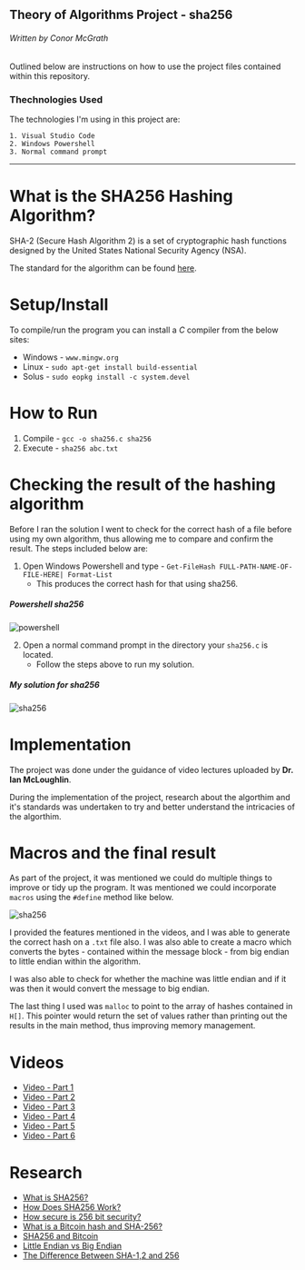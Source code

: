 ## Theory of Algorithms Project - sha256 
###### Written by Conor McGrath

Outlined below are instructions on how to use the project files contained within this repository.

### Thechnologies Used
The technologies I'm using in this project are:

    1. Visual Studio Code
    2. Windows Powershell
    3. Normal command prompt
---

# What is the SHA256 Hashing Algorithm? 
SHA-2 (Secure Hash Algorithm 2) is a set of cryptographic hash functions designed by the United States National Security Agency (NSA).

The standard for the algorithm can be found [here](https://nvlpubs.nist.gov/nistpubs/FIPS/NIST.FIPS.180-4.pdf).

# Setup/Install
To compile/run the program you can install a _C_ compiler from the below sites:

- Windows - `www.mingw.org`
- Linux - `sudo apt-get install build-essential`
- Solus - `sudo eopkg install -c system.devel`

# How to Run
1. Compile - `gcc -o sha256.c sha256`
2. Execute - `sha256 abc.txt`

# Checking the result of the hashing algorithm
Before I ran the solution I went to check for the correct hash of a file before using my own algorithm, thus allowing me to compare and confirm the result. The steps included below are:

1. Open Windows Powershell and type - `Get-FileHash FULL-PATH-NAME-OF-FILE-HERE| Format-List`
    - This produces the correct hash for that using sha256.
##### Powershell sha256
![powershell](https://i.imgur.com/RDq1820.png)

2. Open a normal command prompt in the directory your `sha256.c` is located.
    - Follow the steps above to run my solution.
##### My solution for sha256
![sha256](https://i.imgur.com/TwqpiCy.png)

# Implementation
The project was done under the guidance of video lectures uploaded by __Dr. Ian McLoughlin__.

During the implementation of the project, research about the algorthim and it's standards was undertaken to try
and better understand the intricacies of the algorthim.

# Macros and the final result
As part of the project, it was mentioned we could do multiple things to improve or tidy up the program.
It was mentioned we could incorporate `macros` using the `#define` method like below. 

![sha256](https://i.imgur.com/y8B67f4.png)

I provided the features mentioned in the videos, and I was able to generate the correct hash on a `.txt` file also. I was also able to create a macro which converts the bytes - contained within the message block - from big endian to little endian within the algorithm. 

I was also able to check for whether the machine was little endian and if it was then it would convert the message to big endian.

The last thing I used was `malloc` to point to the array of hashes contained in `H[]`. This pointer would return the set of values rather than printing out the results in the main method, thus improving memory management.



# Videos
* [Video - Part 1](https://web.microsoftstream.com/video/db7c03be-5902-4575-9629-34d176ff1366)
* [Video - Part 2](https://web.microsoftstream.com/video/2a86a2ac-aafb-46e0-a278-a3faa1d13cbf)
* [Video - Part 3](https://web.microsoftstream.com/video/78dc0c8d-a017-48c8-99da-0714866f35cb)
* [Video - Part 4](https://web.microsoftstream.com/video/9daaf80b-9c4c-4fdc-9ef6-159e0e4ccc13)
* [Video - Part 5](https://web.microsoftstream.com/video/200e71ec-1dc1-47a4-9de8-6f58781e3f38) 
* [Video - Part 6](https://web.microsoftstream.com/video/f823809a-d8df-4e12-b243-e1f8ed76b93f)

# Research
* [What is SHA256?](https://www.hashgains.com/wiki/s/what-is-sha-256)
* [How Does SHA256 Work?](https://www.youtube.com/watch?v=mbekM2ErHfM)
* [How secure is 256 bit security?](https://www.youtube.com/watch?v=mbekM2ErHfM)
* [What is a Bitcoin hash and SHA-256?](https://www.youtube.com/watch?v=9mNgeTA13Gc)
* [SHA256 and Bitcoin](https://www.mycryptopedia.com/sha-256-related-bitcoin)
* [Little Endian vs Big Endian](https://www.geeksforgeeks.org/little-and-big-endian-mystery/)
* [The Difference Between SHA-1,2 and 256](https://www.thesslstore.com/blog/difference-sha-1-sha-2-sha-256-hash-algorithms)
